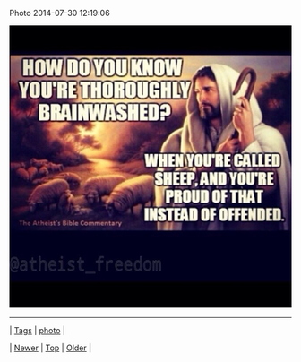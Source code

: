 <!--
title: Photo 2014-07-30 12
date: 2020-06-28T15:27:00.363Z
tags: photo
-->


Photo 2014-07-30 12:19:06

![](93303151677-0.jpg)

<!--BOTTOM-POST-NAVIGATION-->
---

| [Tags](tags.md) | [photo](tag-photo.md) |

| [Newer](93299592224.md) | [Top](index.md) | [Older](93307194043.md) |